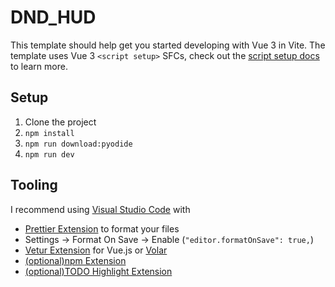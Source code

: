 # DND_HUD

This template should help get you started developing with Vue 3 in Vite. The template uses Vue 3 `<script setup>` SFCs, check out the [script setup docs](https://v3.vuejs.org/api/sfc-script-setup.html#sfc-script-setup) to learn more.

## Setup

1. Clone the project
2. `npm install`
3. `npm run download:pyodide`
4. `npm run dev`

## Tooling

I recommend using [Visual Studio Code](https://code.visualstudio.com/) with

- [Prettier Extension](https://marketplace.visualstudio.com/items?itemName=esbenp.prettier-vscode) to format your files
- Settings &rarr; Format On Save &rarr; Enable (`"editor.formatOnSave": true,`)
- [Vetur Extension](https://marketplace.visualstudio.com/items?itemName=octref.vetur) for Vue.js or [Volar](https://marketplace.visualstudio.com/items?itemName=johnsoncodehk.volar)
- [(optional)npm Extension](https://marketplace.visualstudio.com/items?itemName=eg2.vscode-npm-script)
- [(optional)TODO Highlight Extension](https://marketplace.visualstudio.com/items?itemName=wayou.vscode-todo-highlight)
